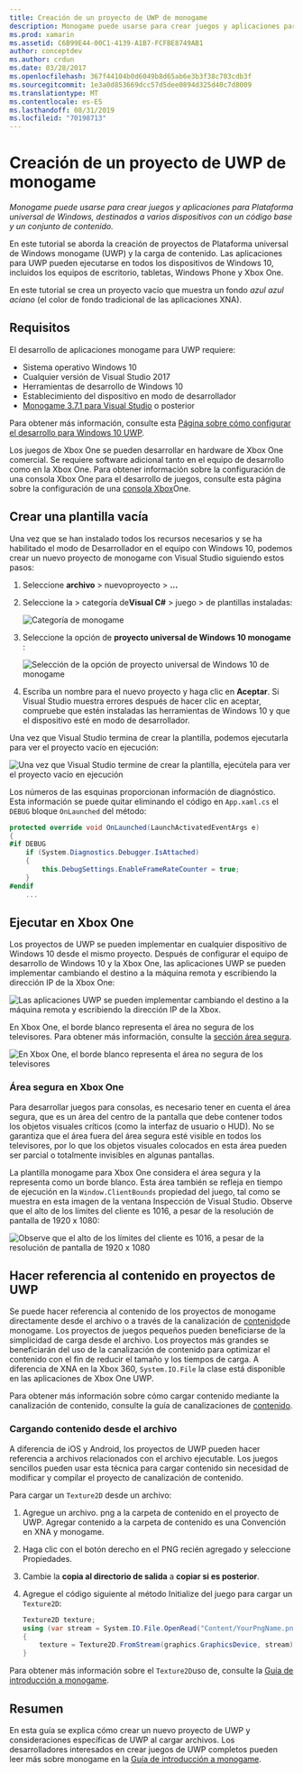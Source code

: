 ```yaml
---
title: Creación de un proyecto de UWP de monogame
description: Monogame puede usarse para crear juegos y aplicaciones para Plataforma universal de Windows, destinados a varios dispositivos con un código base y un conjunto de contenido.
ms.prod: xamarin
ms.assetid: C6B99E44-00C1-4139-A1B7-FCFBE8749AB1
author: conceptdev
ms.author: crdun
ms.date: 03/28/2017
ms.openlocfilehash: 367f44104b0d6049b8d65ab6e3b3f38c703cdb3f
ms.sourcegitcommit: 1e3a0d853669dcc57d5dee0894d325d40c7d8009
ms.translationtype: MT
ms.contentlocale: es-ES
ms.lasthandoff: 08/31/2019
ms.locfileid: "70198713"
---
```

# <a name="creating-a-monogame-uwp-project"></a>Creación de un proyecto de UWP de monogame

_Monogame puede usarse para crear juegos y aplicaciones para Plataforma universal de Windows, destinados a varios dispositivos con un código base y un conjunto de contenido._

En este tutorial se aborda la creación de proyectos de Plataforma universal de Windows monogame (UWP) y la carga de contenido. Las aplicaciones para UWP pueden ejecutarse en todos los dispositivos de Windows 10, incluidos los equipos de escritorio, tabletas, Windows Phone y Xbox One.

En este tutorial se crea un proyecto vacío que muestra un fondo *azul azul aciano* (el color de fondo tradicional de las aplicaciones XNA).

## <a name="requirements"></a>Requisitos

El desarrollo de aplicaciones monogame para UWP requiere:

- Sistema operativo Windows 10
- Cualquier versión de Visual Studio 2017
- Herramientas de desarrollo de Windows 10
- Establecimiento del dispositivo en modo de desarrollador
- [Monogame 3.7.1 para Visual Studio](http://community.monogame.net/t/monogame-3-7-1-release/11173) o posterior

Para obtener más información, consulte esta [Página sobre cómo configurar el desarrollo para Windows 10 UWP](https://msdn.microsoft.com/windows/uwp/get-started/get-set-up).

Los juegos de Xbox One se pueden desarrollar en hardware de Xbox One comercial. Se requiere software adicional tanto en el equipo de desarrollo como en la Xbox One. Para obtener información sobre la configuración de una consola Xbox One para el desarrollo de juegos, consulte esta página sobre la configuración de una [consola Xbox](https://msdn.microsoft.com/windows/uwp/xbox-apps/index)One.

## <a name="creating-an-empty-template"></a>Crear una plantilla vacía

Una vez que se han instalado todos los recursos necesarios y se ha habilitado el modo de Desarrollador en el equipo con Windows 10, podemos crear un nuevo proyecto de monogame con Visual Studio siguiendo estos pasos:

1. Seleccione **archivo** > nuevoproyecto >  **...**
1. Seleccione la > categoría de**Visual C#**  >  juego > de plantillas instaladas:

    ![](uwp-images/image1.png "Categoría de monogame")

1. Seleccione la opción de **proyecto universal de Windows 10 monogame** :

    ![](uwp-images/image2.png "Selección de la opción de proyecto universal de Windows 10 de monogame")

1. Escriba un nombre para el nuevo proyecto y haga clic en **Aceptar**.
Si Visual Studio muestra errores después de hacer clic en aceptar, compruebe que estén instaladas las herramientas de Windows 10 y que el dispositivo esté en modo de desarrollador.

Una vez que Visual Studio termina de crear la plantilla, podemos ejecutarla para ver el proyecto vacío en ejecución:

![](uwp-images/image3.png "Una vez que Visual Studio termine de crear la plantilla, ejecútela para ver el proyecto vacío en ejecución")

Los números de las esquinas proporcionan información de diagnóstico. Esta información se puede quitar eliminando el código en `App.xaml.cs` el `DEBUG` bloque `OnLaunched` del método:


```csharp
protected override void OnLaunched(LaunchActivatedEventArgs e)
{
#if DEBUG
    if (System.Diagnostics.Debugger.IsAttached)
    {
        this.DebugSettings.EnableFrameRateCounter = true;
    }
#endif
    ...
```

## <a name="running-on-xbox-one"></a>Ejecutar en Xbox One

Los proyectos de UWP se pueden implementar en cualquier dispositivo de Windows 10 desde el mismo proyecto. Después de configurar el equipo de desarrollo de Windows 10 y la Xbox One, las aplicaciones UWP se pueden implementar cambiando el destino a la máquina remota y escribiendo la dirección IP de la Xbox One:

![](uwp-images/remote.png "Las aplicaciones UWP se pueden implementar cambiando el destino a la máquina remota y escribiendo la dirección IP de la Xbox.")

En Xbox One, el borde blanco representa el área no segura de los televisores. Para obtener más información, consulte la [sección área segura](#safe-area-on-xbox-one).

![](uwp-images/safearea.png "En Xbox One, el borde blanco representa el área no segura de los televisores")

### <a name="safe-area-on-xbox-one"></a>Área segura en Xbox One

Para desarrollar juegos para consolas, es necesario tener en cuenta el área segura, que es un área del centro de la pantalla que debe contener todos los objetos visuales críticos (como la interfaz de usuario o HUD). No se garantiza que el área fuera del área segura esté visible en todos los televisores, por lo que los objetos visuales colocados en esta área pueden ser parcial o totalmente invisibles en algunas pantallas.

La plantilla monogame para Xbox One considera el área segura y la representa como un borde blanco. Esta área también se refleja en tiempo de ejecución en la `Window.ClientBounds` propiedad del juego, tal como se muestra en esta imagen de la ventana Inspección de Visual Studio. Observe que el alto de los límites del cliente es 1016, a pesar de la resolución de pantalla de 1920 x 1080:

![](uwp-images/clientbounds.png "Observe que el alto de los límites del cliente es 1016, a pesar de la resolución de pantalla de 1920 x 1080")

## <a name="referencing-content-in-uwp-projects"></a>Hacer referencia al contenido en proyectos de UWP

Se puede hacer referencia al contenido de los proyectos de monogame directamente desde el archivo o a través de la canalización de [contenido](https://github.com/xamarin/docs-archive/blob/master/Docs/CocosSharp/content-pipeline/introduction.md)de monogame. Los proyectos de juegos pequeños pueden beneficiarse de la simplicidad de carga desde el archivo. Los proyectos más grandes se beneficiarán del uso de la canalización de contenido para optimizar el contenido con el fin de reducir el tamaño y los tiempos de carga. A diferencia de XNA en la Xbox 360, `System.IO.File` la clase está disponible en las aplicaciones de Xbox One UWP.

Para obtener más información sobre cómo cargar contenido mediante la canalización de contenido, consulte la guía de canalizaciones de [contenido](https://github.com/xamarin/docs-archive/blob/master/Docs/CocosSharp/content-pipeline/introduction.md).

### <a name="loading-content-from-file"></a>Cargando contenido desde el archivo

A diferencia de iOS y Android, los proyectos de UWP pueden hacer referencia a archivos relacionados con el archivo ejecutable. Los juegos sencillos pueden usar esta técnica para cargar contenido sin necesidad de modificar y compilar el proyecto de canalización de contenido.

Para cargar un `Texture2D` desde un archivo:

1. Agregue un archivo. png a la carpeta de contenido en el proyecto de UWP. Agregar contenido a la carpeta de contenido es una Convención en XNA y monogame.
1. Haga clic con el botón derecho en el PNG recién agregado y seleccione Propiedades.
1. Cambie la **copia al directorio de salida** a **copiar si es posterior**.
1. Agregue el código siguiente al método Initialize del juego para cargar un `Texture2D`:

    ```csharp
    Texture2D texture;
    using (var stream = System.IO.File.OpenRead("Content/YourPngName.png"))
    {
        texture = Texture2D.FromStream(graphics.GraphicsDevice, stream);
    }
    ```

Para obtener más información sobre el `Texture2D`uso de, consulte la [Guía de introducción a monogame](~/graphics-games/monogame/introduction/index.md).

## <a name="summary"></a>Resumen

En esta guía se explica cómo crear un nuevo proyecto de UWP y consideraciones específicas de UWP al cargar archivos. Los desarrolladores interesados en crear juegos de UWP completos pueden leer más sobre monogame en la [Guía de introducción a monogame](~/graphics-games/monogame/introduction/index.md).
